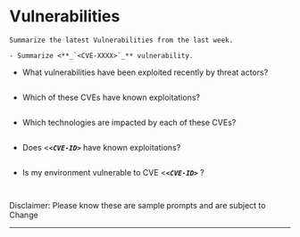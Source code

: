 # Vulnerabilities
<a name="Vulnerabilities"></a>
```
Summarize the latest Vulnerabilities from the last week.
 
- Summarize <**_`<CVE-XXXX>`_** vulnerability.
   ```
- What vulnerabilities have been exploited recently by threat actors?
   ```
- Which of these CVEs have known exploitations?
   ```
- Which technologies are impacted by each of these CVEs?
   ```
- Does <**_`<CVE-ID>`_**  have known exploitations?
   ```
- Is my environment vulnerable to CVE <**_`<CVE-ID>`_** ?
   ```


Disclaimer: Please know these are sample prompts and are subject to Change
***
